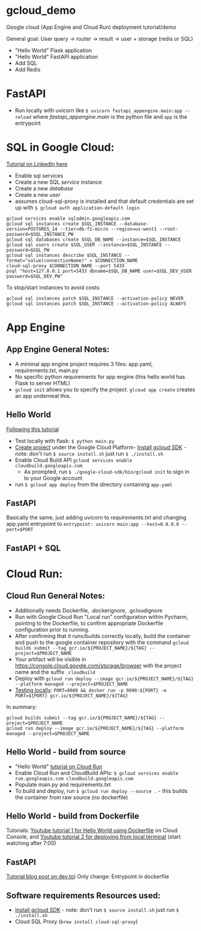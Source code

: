 # gcloud_demo
Google cloud (App Engine and Cloud Run) deployment tutorial/demo

General goal: User query -> router -> result -> user + storage (redis or SQL)

- "Hello World" Flask application
- "Hello World" FastAPI application
- Add SQL
- Add Redis

# FastAPI
- Run locally with uvicorn like `$ uvicorn fastapi_appengine.main:app --reload` where *fastapi_appengine.main* is the python file and `app` is the entrypoint

# SQL in Google Cloud:
[Tutorial on LinkedIn here](https://www.linkedin.com/pulse/setting-up-postgresql-google-cloud-sql-comprehensive-guide-moopt-kb2hc)
- Enable sql services
- Create a new SQL *service* instance
- Create a new *database*
- Create a new *user*
- assumes cloud-sql-proxy is installed and that default credentials are set up with `$ gcloud auth application-default login`
```
gcloud services enable sqladmin.googleapis.com
gcloud sql instances create $SQL_INSTANCE --database-version=POSTGRES_14 --tier=db-f1-micro --region=us-west1 --root-password=$SQL_INSTANCE_PW
gcloud sql databases create $SQL_DB_NAME --instance=$SQL_INSTANCE
gcloud sql users create $SQL_USER --instance=$SQL_INSTANCE --password=$SQL_PW
gcloud sql instances describe $SQL_INSTANCE --format="value(connectionName)" > $CONNECTION_NAME
cloud-sql-proxy $CONNECTION_NAME --port 5433
psql "host=127.0.0.1 port=5433 dbname=$SQL_DB_NAME user=$SQL_DEV_USER password=$SQL_DEV_PW"
```


To stop/start instances to avoid costs:
```
gcloud sql instances patch $SQL_INSTANCE --activation-policy NEVER
gcloud sql instances patch $SQL_INSTANCE --activation-policy ALWAYS
```


# App Engine

## App Engine General Notes:
- A minimal app engine project requires 3 files: app.yaml, requirements.txt, main.py
- No specific python requirements for app engine (this hello world has Flask to server HTML)
- `gcloud init` allows you to specify the project.  `glcoud app create` creates an app underneat this.


## Hello World
[Following this tutorial](https://cloud.google.com/appengine/docs/standard/python3/building-app)
- Test locally with flask: `$ python main.py`
- [Create project](https://console.cloud.google.com/projectselector2) under the Google Cloud Platform- [Install gcloud SDK](https://cloud.google.com/sdk/docs/install) - note: don't run `$ source install.sh` just run `$ ./install.sh`
- Enable Cloud Build API `gcloud services enable cloudbuild.googleapis.com`
  - As prompted, run `$ ./google-cloud-sdk/bin/gcloud init` to sign in to your Google account
- run `$ gcloud app deploy` from the directory containing `app.yaml`

## FastAPI
Basically the same, just adding uvicorn to *requirements.txt* and changing app.yaml entrypoint to `entrypoint: uvicorn main:app --host=0.0.0.0 --port=$PORT`

## FastAPI + SQL




# Cloud Run:

## Cloud Run General Notes:
- Additionally needs Dockerfile, .dockerignore, .gcloudignore 
- Run with Google Cloud Run "Local run" configuration within Pycharm, pointing to the Dockerfile, to confirm appropriate Dockerfile configuration prior to running. 
- After confirming that it runs/builds correctly locally, build the container and push to the google container repository with the command `gcloud builds submit --tag gcr.io/${PROJECT_NAME}/${TAG} --project=$PROJECT_NAME`
- Your artifact will be visible in https://console.cloud.google.com/storage/browser with the project name and the suffix `_cloudbuild`
- Deploy with `gcloud run deploy --image gcr.io/${PROJECT_NAME}/${TAG} --platform managed --project=$PROJECT_NAME`
- [Testing locally](https://cloud.google.com/run/docs/testing/local#docker): `PORT=8080 && docker run -p 9090:${PORT} -e PORT=${PORT} gcr.io/${PROJECT_NAME}/${TAG}`

In summary:
```
gcloud builds submit --tag gcr.io/${PROJECT_NAME}/${TAG} --project=$PROJECT_NAME
gcloud run deploy --image gcr.io/${PROJECT_NAME}/${TAG} --platform managed --project=$PROJECT_NAME
```

## Hello World - build from source
- "Hello World" [tutorial on Cloud Run](https://cloud.google.com/run/docs/quickstarts/build-and-deploy/deploy-python-service)
- Enable Cloud Run and CloudBuild APIs: `$ gcloud services enable run.googleapis.com cloudbuild.googleapis.com`
- Populate main.py and requirements.txt
- To build and deploy, run `$ gcloud run deploy --source .` - this builds the container from raw source (no dockerfile)

## Hello World - build from Dockerfile
Tutorials: [Youtube tutorial 1 for Hello World using Dockerfile](https://www.youtube.com/watch?v=CxzaOHTwqEI) on Cloud Console, and 
[Youtube tutorial 2 for deploying from local terminal](https://www.youtube.com/watch?v=FPFDg5znLTM) (start watching after 7:00)

## FastAPI
[Tutorial blog post on dev.to](https://dev.to/0xnari/deploying-fastapi-app-with-google-cloud-run-13f3))
Only change: Entrypoint in dockerfile

## Software requirements Resources used:
- [Install gcloud SDK](https://cloud.google.com/sdk/docs/install) - note: don't run `$ source install.sh` just run `$ ./install.sh`
- Cloud SQL Proxy (`brew install cloud-sql-proxy`)
